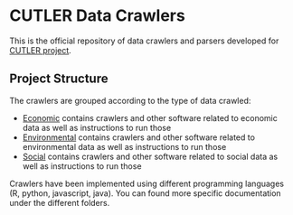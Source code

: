 # CUTLER Data Crawlers
This is the official repository of data crawlers and parsers developed for [CUTLER project](https://www.cutler-h2020.eu/). 


## Project Structure
The crawlers are grouped according to the type of data crawled: 

* [Economic](Economic/) contains crawlers and other software related to economic data as well as instructions to run those
* [Environmental](Environmental/) contains crawlers and other software related to environmental data  as well as instructions to run those
* [Social](Social/) contains crawlers and other software related to social data  as well as instructions to run those

Crawlers have been implemented using different programming languages (R, python, javascript, java). You can found more specific documentation under the different folders. 


